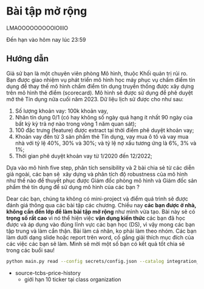 # Bài tập mở rộng



LMAOOOOOOOOOIOIIIO

Đến hạn vào hôm nay lúc 23:59

## Hướng dẫn

Giả sử bạn là một chuyên viên phòng Mô hình, thuộc Khối quản trị rủi ro. Bạn được giao nhiệm vụ phát triển mô hình học máy phục vụ chấm điểm tín dụng để thay thế mô hình chấm điểm tín dụng truyền thống được xây dựng trên mô hình thẻ điểm (scorecard). Mô hình sẽ được sử dụng để phê duyệt mở thẻ Tín dụng nửa cuối năm 2023. Dữ liệu lịch sử được cho như sau:

1. Số lượng khoản vay: 100k khoản vay, 
2. Nhãn tín dụng 0/1 (có hay không số ngày quá hạng ít nhất 90 ngày của bất kỳ kỳ trả nợ nào trong vòng 1 năm quan sát); 
3. 100 đặc trưng (feature) được extract tại thời điểm phê duyệt khoản vay;
4. Khoản vay đến từ 3 sản phẩm thẻ Tín dụng, vay mua ô tô và vay mua nhà với tỷ lệ 40%, 30% và 30%; và tỷ lệ nợ xấu tương ứng là 6%, 3% và 1%;
5. Thời gian phê duyệt khoản vay từ 1/2020 đến 12/2022;

Dựa vào mô hình five step, phân tích sensibility và 2 bài chia sẻ từ các diễn giả ngoài, các bạn sẽ  xây dựng và phân tích độ robustness của mô hình như thế nào để thuyết phục được Giám đốc phòng mô hình và Giám đốc sản phẩm thẻ tín dụng để sử dụng mô hình của các bạn ?

Dear các bạn, chúng ta không có mini-project và điểm quá trình sẽ được đánh giá thông qua các bài tập các chương. Chiều nay **các bạn được ở nhà, không cần đến lớp để làm bài tập mở rộng** như mình vừa tạo. Bài này sẽ có **trọng số rất cao** vì nó thể hiện việc **vận dụng kiến thức** các bạn đã học được và áp dụng vào đúng lĩnh vực các bạn học (DS), vì vậy mong các bạn tập trung và làm cẩn thận. Bài làm cá nhân, ko phải làm theo nhóm. Các bạn làm dưới dạng slide hoặc report trên word, cố gắng giải thích mục đích của các việc các bạn sẽ làm. Mình sẽ mời một số bạn có kết quả tốt chia sẻ trong các buổi sau!






``` bash
python main.py read --config secrets/config.json --catalog integration_tests/configured_catalog.json
```
- source-tcbs-price-history
	- giới hạn 10 ticker tại class organization